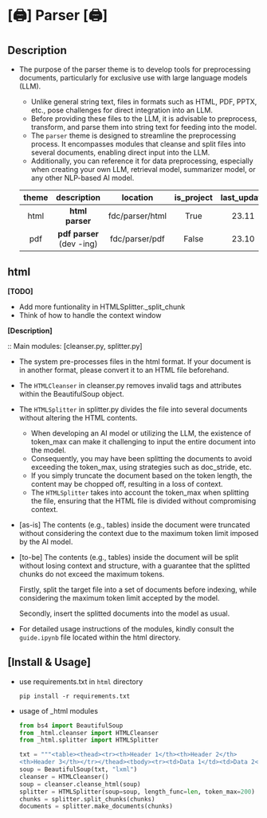 # [🖨️] Parser [🖨️]

## **Description**

- The purpose of the parser theme is to develop tools for preprocessing documents, particularly for exclusive use with large language models (LLM).
    - Unlike general string text, files in formats such as HTML, PDF, PPTX, etc., pose challenges for direct integration into an LLM.
    - Before providing these files to the LLM, it is advisable to preprocess, transform, and parse them into string text for feeding into the model.
    - The `parser` theme is designed to streamline the preprocessing process. It encompasses modules that cleanse and split files into several documents, enabling direct input into the LLM.
    - Additionally, you can reference it for data preprocessing, especially when creating your own LLM, retrieval model, summarizer model, or any other NLP-based AI model.



    | theme | description | location | is_project | last_update |
    | :---: | :---: | :---: | :--: | :--: |
    | html |  <b>html parser</b>  |  fdc/parser/html  | True | 23.11 |
    | pdf |  <b>pdf parser</b> (dev -ing)  |  fdc/parser/pdf  | False | 23.10 |


## **html**
**[TODO]**
- Add more funtionality in HTMLSplitter._split_chunk
- Think of how to handle the context window


**[Description]**

:: Main modules: [cleanser.py, splitter.py]

- The system pre-processes files in the html format. If your document is in another format, please convert it to an HTML file beforehand.

- The `HTMLCleanser` in cleanser.py removes invalid tags and attributes within the BeautifulSoup object.
- The `HTMLSplitter` in splitter.py divides the file into several documents without altering the HTML contents.
    - When developing an AI model or utilizing the LLM, the existence of token_max can make it challenging to input the entire document into the model.
    - Consequently, you may have been splitting the documents to avoid exceeding the token_max, using strategies such as doc_stride, etc.
    - If you simply truncate the document based on the token length, the content may be chopped off, resulting in a loss of context.
    - The `HTMLSplitter` takes into account the token_max when splitting the file, ensuring that the HTML file is divided without compromising context.

- [as-is] The contents (e.g., tables) inside the document were truncated without considering the context due to the maximum token limit imposed by the AI model.

- [to-be] The contents (e.g., tables) inside the document will be split without losing context and structure, with a guarantee that the splitted chunks do not exceed the maximum tokens.

    Firstly, split the target file into a set of documents before indexing, while considering the maximum token limit accepted by the model.

    Secondly, insert the splitted documents into the model as usual.

- For detailed usage instructions of the modules, kindly consult the `guide.ipynb` file located within the html directory.


**[Install & Usage]**
---
* use requirements.txt in `html` directory

  ```shell
  pip install -r requirements.txt
  ```

* usage of _html modules

  ```python
  from bs4 import BeautifulSoup
  from _html.cleanser import HTMLCleanser
  from _html.splitter import HTMLSplitter

  txt = """<table><thead><tr><th>Header 1</th><th>Header 2</th>
  <th>Header 3</th></tr></thead><tbody><tr><td>Data 1</td><td>Data 2</td><td>Data 3</td></tr><tr><td>Data 4</td><td>Data 5</td><td>Data 6</td></tr></tbody></table>"""
  soup = BeautifulSoup(txt, "lxml")
  cleanser = HTMLCleanser()
  soup = cleanser.cleanse_html(soup)
  splitter = HTMLSplitter(soup=soup, length_func=len, token_max=200)   chunks = splitter.get_chunks()
  chunks = splitter.split_chunks(chunks)
  documents = splitter.make_documents(chunks)
  ```
